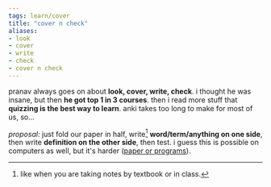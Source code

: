 ```yaml
---
tags: learn/cover
title: "cover n check"
aliases:
- look
- cover
- write
- check
- cover n check
---
```


pranav always goes on about **look, cover, write, check**. i thought he was insane, but then **he got top 1 in 3 courses**. then i read more stuff that **quizzing is the best way to learn**. anki takes too long to make for most of us, so...

*proposal*: just fold our paper in half, write[^1] **word/term/anything on one side**, then write **definition on the other side**, then test. i guess this is possible on computers as well, but it's harder ([paper or programs](paperPrograms.md)).

[^1]: like when you are taking notes by textbook or in class.